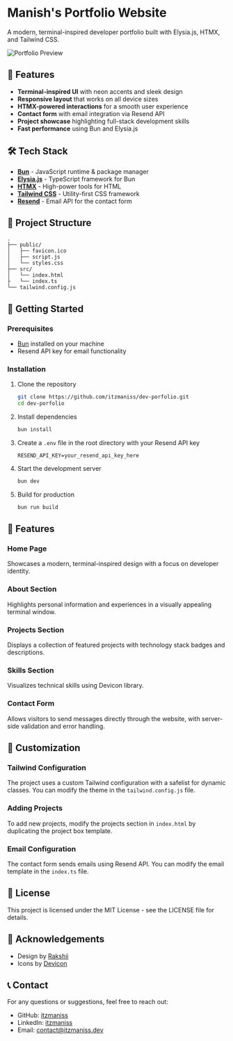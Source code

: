 # Manish's Portfolio Website

A modern, terminal-inspired developer portfolio built with Elysia.js, HTMX, and Tailwind CSS.

![Portfolio Preview](https://img.shields.io/badge/Portfolio-Live-brightgreen)

## 🚀 Features

- **Terminal-inspired UI** with neon accents and sleek design
- **Responsive layout** that works on all device sizes
- **HTMX-powered interactions** for a smooth user experience
- **Contact form** with email integration via Resend API
- **Project showcase** highlighting full-stack development skills
- **Fast performance** using Bun and Elysia.js

## 🛠️ Tech Stack

- **[Bun](https://bun.sh/)** - JavaScript runtime & package manager
- **[Elysia.js](https://elysiajs.com/)** - TypeScript framework for Bun
- **[HTMX](https://htmx.org/)** - High-power tools for HTML
- **[Tailwind CSS](https://tailwindcss.com/)** - Utility-first CSS framework
- **[Resend](https://resend.com/)** - Email API for the contact form

## 🧰 Project Structure

```
.
├── public/
│   ├── favicon.ico
│   ├── script.js
│   └── styles.css
├── src/
│   └── index.html
├   └── index.ts
└── tailwind.config.js
```

## 📌 Getting Started

### Prerequisites

- [Bun](https://bun.sh/) installed on your machine
- Resend API key for email functionality

### Installation

1. Clone the repository
   ```bash
   git clone https://github.com/itzmaniss/dev-porfolio.git
   cd dev-porfolio
   ```

2. Install dependencies
   ```bash
   bun install
   ```

3. Create a `.env` file in the root directory with your Resend API key
   ```
   RESEND_API_KEY=your_resend_api_key_here
   ```

4. Start the development server
   ```bash
   bun dev
   ```

5. Build for production
   ```bash
   bun run build
   ```

## 📝 Features

### Home Page
Showcases a modern, terminal-inspired design with a focus on developer identity.

### About Section
Highlights personal information and experiences in a visually appealing terminal window.

### Projects Section
Displays a collection of featured projects with technology stack badges and descriptions.

### Skills Section
Visualizes technical skills using Devicon library.

### Contact Form
Allows visitors to send messages directly through the website, with server-side validation and error handling.

## 🔧 Customization

### Tailwind Configuration
The project uses a custom Tailwind configuration with a safelist for dynamic classes. You can modify the theme in the `tailwind.config.js` file.

### Adding Projects
To add new projects, modify the projects section in `index.html` by duplicating the project box template.

### Email Configuration
The contact form sends emails using Resend API. You can modify the email template in the `index.ts` file.

## 📄 License

This project is licensed under the MIT License - see the LICENSE file for details.

## 🙏 Acknowledgements

- Design by [Rakshii](https://www.rakshiii.xyz)
- Icons by [Devicon](https://devicon.dev/)

## 📞 Contact

For any questions or suggestions, feel free to reach out:

- GitHub: [itzmaniss](https://github.com/itzmaniss)
- LinkedIn: [itzmaniss](https://linkedin.com/in/itzmaniss)
- Email: [contact@itzmaniss.dev](mailto:contact@itzmaniss.dev)
